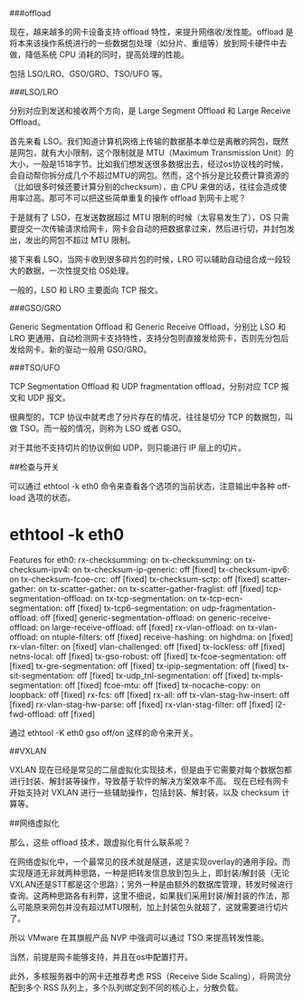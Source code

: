 ###offload

现在，越来越多的网卡设备支持 offload 特性，来提升网络收/发性能。offload 是将本来该操作系统进行的一些数据包处理（如分片、重组等）放到网卡硬件中去做，降低系统 CPU 消耗的同时，提高处理的性能。

包括 LSO/LRO、GSO/GRO、TSO/UFO 等。

###LSO/LRO

分别对应到发送和接收两个方向，是 Large Segment Offload 和 Large Receive Offload。

首先来看 LSO。我们知道计算机网络上传输的数据基本单位是离散的网包，既然是网包，就有大小限制，这个限制就是 MTU（Maximum Transmission Unit）的大小，一般是1518字节。比如我们想发送很多数据出去，经过os协议栈的时候，会自动帮你拆分成几个不超过MTU的网包。然而，这个拆分是比较费计算资源的（比如很多时候还要计算分别的checksum），由 CPU 来做的话，往往会造成使用率过高。那可不可以把这些简单重复的操作 offload 到网卡上呢？

于是就有了 LSO，在发送数据超过 MTU 限制的时候（太容易发生了），OS 只需要提交一次传输请求给网卡，网卡会自动的把数据拿过来，然后进行切，并封包发出，发出的网包不超过 MTU 限制。

接下来看 LSO，当网卡收到很多碎片包的时候，LRO 可以辅助自动组合成一段较大的数据，一次性提交给 OS处理。

一般的，LSO 和 LRO 主要面向 TCP 报文。

###GSO/GRO

Generic Segmentation Offload 和 Generic Receive Offload，分别比 LSO 和 LRO 更通用，自动检测网卡支持特性，支持分包则直接发给网卡，否则先分包后发给网卡。新的驱动一般用 GSO/GRO。

###TSO/UFO

TCP Segmentation Offload 和 UDP fragmentation offload，分别对应 TCP 报文和 UDP 报文。

很典型的，TCP 协议中就考虑了分片存在的情况，往往是切分 TCP 的数据包，叫做 TSO。而一般的情况，则称为 LSO 或者 GSO。

对于其他不支持切片的协议例如 UDP，则只能进行 IP 层上的切片。

##检查与开关

可以通过 ethtool -k eth0 命令来查看各个选项的当前状态，注意输出中各种 off-load 选项的状态。

# ethtool -k eth0

Features for eth0:
rx-checksumming: on
tx-checksumming: on
        tx-checksum-ipv4: on
        tx-checksum-ip-generic: off [fixed]
        tx-checksum-ipv6: on
        tx-checksum-fcoe-crc: off [fixed]
        tx-checksum-sctp: off [fixed]
scatter-gather: on
        tx-scatter-gather: on
        tx-scatter-gather-fraglist: off [fixed]
tcp-segmentation-offload: on
        tx-tcp-segmentation: on
        tx-tcp-ecn-segmentation: off [fixed]
        tx-tcp6-segmentation: on
udp-fragmentation-offload: off [fixed]
generic-segmentation-offload: on
generic-receive-offload: on
large-receive-offload: off [fixed]
rx-vlan-offload: on
tx-vlan-offload: on
ntuple-filters: off [fixed]
receive-hashing: on
highdma: on [fixed]
rx-vlan-filter: on [fixed]
vlan-challenged: off [fixed]
tx-lockless: off [fixed]
netns-local: off [fixed]
tx-gso-robust: off [fixed]
tx-fcoe-segmentation: off [fixed]
tx-gre-segmentation: off [fixed]
tx-ipip-segmentation: off [fixed]
tx-sit-segmentation: off [fixed]
tx-udp_tnl-segmentation: off [fixed]
tx-mpls-segmentation: off [fixed]
fcoe-mtu: off [fixed]
tx-nocache-copy: on
loopback: off [fixed]
rx-fcs: off [fixed]
rx-all: off
tx-vlan-stag-hw-insert: off [fixed]
rx-vlan-stag-hw-parse: off [fixed]
rx-vlan-stag-filter: off [fixed]
l2-fwd-offload: off [fixed]


通过 ethtool -K eth0 gso off/on 这样的命令来开关。

##VXLAN

VXLAN 现在已经是常见的二层虚拟化实现技术，但是由于它需要对每个数据包都进行封装、解封装等操作，导致基于软件的解决方案效率不高。 现在已经有网卡开始支持对 VXLAN 进行一些辅助操作，包括封装、解封装，以及 checksum 计算等。

##网络虚拟化

那么，这些 offload 技术，跟虚拟化有什么联系呢？

在网络虚拟化中，一个最常见的技术就是隧道，这是实现overlay的通用手段。而实现隧道无非就两种思路，一种是把转发信息放到包头上，即封装/解封装（无论VXLAN还是STT都是这个思路）；另外一种是由额外的数据库管理，转发时候进行查询。这两种思路各有利弊，这里不细说，如果我们采用封装/解封装的作法，那么可能原来网包并没有超过MTU限制，加上封装包头就超了，这就需要进行切片了。

所以 VMware 在其旗舰产品 NVP 中强调可以通过 TSO 来提高转发性能。

当然，前提是网卡能够支持，并且在os中配置打开。

此外，多核服务器中的网卡还推荐考虑 RSS（Receive Side Scaling），将网流分配到多个 RSS 队列上，多个队列绑定到不同的核心上，分散负载。
